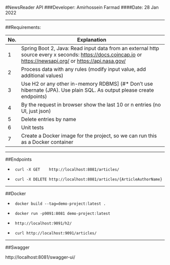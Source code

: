 

#NewsReader API
###Developer: Amirhossein Farmad
####Date: 28 Jan 2022

---
##Requirements:


| No. | Explanation                                                                                                                                                      
| --- | -----------------------------------------------------------------------------------------------------------------------------------------------------------                                                                                                                              
| 1   | Spring Boot 2, Java: Read input data from an external http source every x seconds: https://docs.coincap.io or https://newsapi.org/ or https://api.nasa.gov/                                                                                                                    |
| 2   | Process data with any rules (modify input value, add additional values)                                                                                                                    |               
| 3   | Use H2 or any other in-memory RDBMS]  (#* Don’t use hibernate (JPA). Use plain SQL. As output please create endpoints)                                                                                                                   |
| 4   | By the request in browser show the last 10 or n entries (no UI, just json)                                                                                                                   |
| 5   | Delete entries by name                                                                                                                   |
| 6   | Unit tests                                                                                                                   |
| 7   | Create a Docker image for the project, so we can run this as a Docker container                                                                                                                   |


---
##Endpoints

*      curl -X GET    http://localhost:8081/articles/

*      curl -X DELETE http://localhost:8081/articles/{ArticleAuthorName}


---
##Docker

*      docker build --tag=demo-project:latest .

*      docker run -p9091:8081 demo-project:latest

*      http://localhost:9091/h2/

*      curl http://localhost:9091/articles/

---
##Swagger

http://localhost:8081/swagger-ui/

